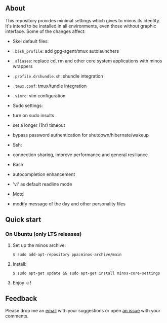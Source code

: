 ## About

This repository provides minimal settings which gives to minos its identity. It's intend to be installed in all environments, even those without graphic interface. Some of the changes affect:

- Skel default files:
 - `.bash_profile`: add gpg-agent/tmux autolaunchers
 - `.aliases`: replace cd, rm and other core system applications with minos wrappers
 - `.profile.d/shundle.sh`: shundle integration
 - `.tmux.conf`: tmux/tundle integration
 - `.vimrc`: vim configuration

- Sudo settings:
 - turn on sudo insults
 - set a longer (1hr) timeout
 - bypass password authentication for shutdown/hibernate/wakeup

- Ssh:
 - connection sharing, improve performance and general resiliance

- Bash
 - autocompletion enhancement
 - 'vi' as default readline mode

- Motd
 - modify message of the day and other personality files

## Quick start

### On Ubuntu (only LTS releases)

1. Set up the minos archive:

   ```
   $ sudo add-apt-repository ppa:minos-archive/main
   ```

2. Install:

   ```
   $ sudo apt-get update && sudo apt-get install minos-core-settings
   ```

3. Enjoy ☺!

## Feedback

Please drop me an [email](mailto:m@javier.io) with your suggestions or open [an issue](https://github.com/minos-org/minos-core-settings/issues) with your comments.

